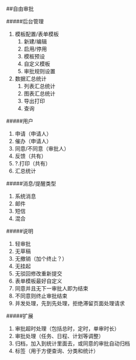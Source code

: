 ##自由审批

#####后台管理
1. 模板配置/表单模板
    1. 新建/编辑
    2. 启用/停用
    3. 模板预设
    4. 自定义模板
    5. 审批规则设置
2. 数据汇总统计
	1. 列表汇总统计
	2. 图表汇总统计
	3. 导出打印
	4. 查询

#####用户
1. 申请（申请人）
2. 催办（申请人）
3. 同意/不同意（审批人）
4. 反馈（共有）
5. ?.打印（共有）
6. 汇总统计

#####消息/提醒类型
1. 系统消息
2. 邮件
3. 短信
4. 混合

#####说明
1. 轻审批
2. 无草稿
3. 无撤销（加个终止？）
4. 无挂起
5. 无驳回修改重新提交
6. 表单模板最好自定义
7. 同意并且无下一审批人即为结束
8. 不同意则终止审批结束
9. 并发处理，先到先处理，拒绝滞留页面处理请求


#####扩展
1. 审批超时处理（包括总时，定时，单审时长）
2. 审批处理（任务、日程、计划等调整）
3. 归档，加入到统计里面去，或同意的审批自动归档
4. 标签（用于方便查询、分类和统计）
